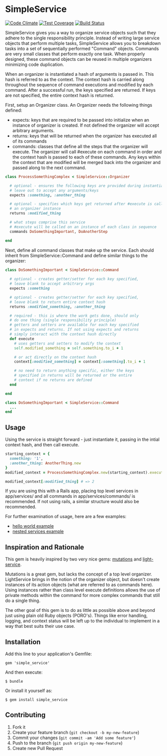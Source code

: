 # SimpleService

[![Code Climate](https://codeclimate.com/github/jspillers/simple_service/badges/gpa.svg)](https://codeclimate.com/github/jspillers/simple_service)
[![Test Coverage](https://codeclimate.com/github/jspillers/simple_service/badges/coverage.svg)](https://codeclimate.com/github/jspillers/simple_service)
[![Build Status](https://travis-ci.org/jspillers/simple_service.svg?branch=master)](https://travis-ci.org/jspillers/simple_service)

SimpleService gives you a way to organize service objects such that they adhere 
to the single responsibility principle. Instead of writing large service objects 
that perform multiple tasks, SimpleService allows you to breakdown tasks into a 
set of sequentially performed "Command" objects. Commands are very small classes 
that perform exactly one task. When properly designed, these command
objects can be reused in multiple organizers minimizing code duplication.

When an organizer is instantiated a hash of arguments is passed in. This hash 
is referred to as the context.  The context hash is carried along throughout 
the sequence of command executions and modified by each command. After a 
successful run, the keys specified are returned. If keys are not specified, the 
entire context hash is returned.

First, setup an Organizer class. An Organizer needs the following things defined:

  * expects: keys that are required to be passed into initialize when an 
    instance of organizer is created. If not defined the organizer will 
    accept arbitrary arguments.
  * returns: keys that will be returned when the organizer has executed all of 
    its commands
  * commands: classes that define all the steps that the organizer will execute. 
    The organizer will call #execute on each command in order and the context 
    hash is passed to each of these commands. Any keys within the context that 
    are modified will be merged back into the organizer and passed along to the 
    next command.

```ruby
class ProcessSomethingComplex < SimpleService::Organizer

  # optional - ensures the following keys are provided during instantiation
  # leave out to accept any arguments/keys
  expects :something, :another_thing

  # optional - specifies which keys get returned after #execute is called on
  # an organizer instance
  returns :modified_thing

  # what steps comprise this service
  # #execute will be called on an instance of each class in sequence
  commands DoSomethingImportant, DoAnotherStep

end
```

Next, define all command classes that make up the service. Each should inherit 
from SimpleService::Command and define similar things to the organizer:

```ruby
class DoSomethingImportant < SimpleService::Command
  
  # optional - creates getter/setter for each key specified, 
  # leave blank to accept arbitrary args
  expects :something

  # optional - creates getter/setter for each key specified, 
  # leave blank to return entire context hash
  returns :modified_something, :another_thing

  # required - this is where the work gets done, should only
  # do one thing (single responsibility principle)
  # getters and setters are available for each key specified
  # in expects and returns. If not using expects and returns
  # simply interact with the context hash directly
  def execute
    # uses getters and setters to modify the context
    self.modified_something = self.something.to_i + 1

    # or act directly on the context hash
    context[:modified_something] = context[:something].to_i + 1

    # no need to return anything specific, either the keys 
    # specified in returns will be returned or the entire 
    # context if no returns are defined
  end

end

class DoSomethingImportant < SimpleService::Command
  ...
end
```

## Usage

Using the service is straight forward - just instantiate it, passing in the 
intial context hash, and then call execute.

```ruby
starting_context = {
  something: '1', 
  :another_thing: AnotherThing.new
}
modified_context = ProcessSomethingComplex.new(starting_context).execute

modified_context[:modified_thing] # => 2
```

If you are using this with a Rails app, placing top level services in 
app/services/ and all commands in app/services/commands/ is recommended. If
not using rails, a similar structure would also be recommended.

For further examination of usage, here are a few examples:

* [hello world example](example/hello_world.rb)
* [nested services example](example/nested_services.rb)

## Inspiration and Rationale

This gem is heavily inspired by two very nice gems: 
[mutations](https://github.com/cypriss/mutations) and
[light-service](https://github.com/adomokos/light-service). 

Mutations is a great gem, but lacks the concept of a top level organizer. 
LightService brings in the notion of the organizer object, but doesn't create 
instances of its action objects (what are referred to as commands here). Using 
instances rather than class level execute definitions allows the use of private 
methods within the command for more complex commands that still do a single thing.

The other goal of this gem is to do as little as possible above and beyond 
just using plain old Ruby objects (PORO's).  Things like error handling, logging, 
and context status will be left up to the individual to implement in a way that 
best suits their use case.

## Installation

Add this line to your application's Gemfile:

    gem 'simple_service'

And then execute:

    $ bundle

Or install it yourself as:

    $ gem install simple_service

## Contributing

1. Fork it
2. Create your feature branch (`git checkout -b my-new-feature`)
3. Commit your changes (`git commit -am 'Add some feature'`)
4. Push to the branch (`git push origin my-new-feature`)
5. Create new Pull Request
